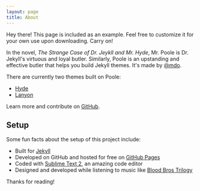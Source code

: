 ```yaml
---
layout: page
title: About
---
```


<p class="message">
  Hey there! This page is included as an example. Feel free to customize it for your own use upon downloading. Carry on!
</p>

In the novel, _The Strange Case of Dr. Jeykll and Mr. Hyde_, Mr. Poole is Dr. Jekyll's virtuous and loyal butler. Similarly, Poole is an upstanding and effective butler that helps you build Jekyll themes. It's made by [@mdo](https://twitter.com/mdo).

There are currently two themes built on Poole:

- [Hyde](http://hyde.getpoole.com)
- [Lanyon](http://lanyon.getpoole.com)

Learn more and contribute on [GitHub](https://github.com/poole).

## Setup

Some fun facts about the setup of this project include:

- Built for [Jekyll](http://jekyllrb.com)
- Developed on GitHub and hosted for free on [GitHub Pages](https://pages.github.com)
- Coded with [Sublime Text 2](http://sublimetext.com), an amazing code editor
- Designed and developed while listening to music like [Blood Bros Trilogy](https://soundcloud.com/maddecent/sets/blood-bros-series)

Thanks for reading!
